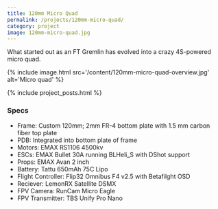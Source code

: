 ```yaml
---
title: 120mm Micro Quad
permalink: /projects/120mm-micro-quad/
category: project
image: 120mm-micro-quad.jpg
---
```


What started out as an FT Gremlin has evolved into a crazy 4S-powered micro quad.

{% include image.html src='/content/120mm-micro-quad-overview.jpg' alt='Micro quad' %}

{% include project_posts.html %}

### Specs

* Frame: Custom 120mm; 2mm FR-4 bottom plate with 1.5 mm carbon fiber top plate
* PDB: Integrated into bottom plate of frame
* Motors: EMAX RS1106 4500kv
* ESCs: EMAX Bullet 30A running BLHeli_S with DShot support
* Props: EMAX Avan 2 inch
* Battery: Tattu 650mAh 75C Lipo
* Flight Controller: Flip32 Omnibus F4 v2.5 with Betafilght OSD
* Reciever: LemonRX Satellite DSMX
* FPV Camera: RunCam Micro Eagle
* FPV Transmitter: TBS Unify Pro Nano
